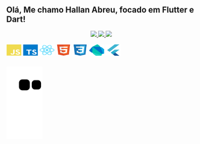 ## Olá, Me chamo Hallan Abreu, focado em Flutter e Dart!
<div align="center">
  <a href="https://hallanabreu.com.br/">
    <img height="170em" src="https://github-readme-stats.vercel.app/api/top-langs/?username=hallanabreu2020&layout=compact&theme=radical" />
  <img height="170em" src="https://github-readme-stats.vercel.app/api?username=hallanabreu2020&show_icons=true&theme=dracula&include_all_commits=true&count_private=true"/>
  <img height="150em" src="https://kiraz.biz/public/uploads/news-3.png"/>  
   </a>
</div>  
  
  
<div style="display: inline_block"><br>
  <img align="center" alt="Rafa-Js" height="30" width="40" src="https://raw.githubusercontent.com/devicons/devicon/master/icons/javascript/javascript-plain.svg">
  <img align="center" alt="Rafa-Ts" height="30" width="40" src="https://raw.githubusercontent.com/devicons/devicon/master/icons/typescript/typescript-plain.svg">
  <img align="center" alt="Rafa-React" height="30" width="40" src="https://raw.githubusercontent.com/devicons/devicon/master/icons/react/react-original.svg">
  <img align="center" alt="Rafa-HTML" height="30" width="40" src="https://raw.githubusercontent.com/devicons/devicon/master/icons/html5/html5-original.svg">
  <img align="center" alt="Rafa-CSS" height="30" width="40" src="https://raw.githubusercontent.com/devicons/devicon/master/icons/css3/css3-original.svg">  
  <img align="center" alt="Rafa-Csharp" height="30" width="40" src="https://raw.githubusercontent.com/devicons/devicon/master/icons/dart/dart-original.svg">
  <img align="center" alt="Rafa-Csharp" height="30" width="40" src="https://raw.githubusercontent.com/devicons/devicon/master/icons/flutter/flutter-original.svg">
  
</div>
  
  ##
 
<div> 
 
  ![Snake animation](https://github.com/rafaballerini/rafaballerini/blob/output/github-contribution-grid-snake.svg)
 
</div>
